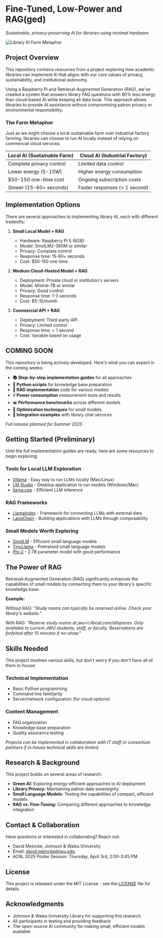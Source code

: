 # Fine-Tuned, Low-Power and RAG(ged)

*Sustainable, privacy-preserving AI for libraries using minimal hardware*

![Library AI Farm Metaphor](https://via.placeholder.com/800x400?text=Local+AI:+Sustainable+Farm+vs.+Cloud+AI:+Factory+Farm)

## Project Overview

This repository contains resources from a project exploring how academic libraries can implement AI that aligns with our core values of privacy, sustainability, and institutional autonomy.

Using a Raspberry Pi and Retrieval-Augmented Generation (RAG), we've created a system that answers library FAQ questions with 80% less energy than cloud-based AI while keeping all data local. This approach allows libraries to provide AI assistance without compromising patron privacy or environmental responsibility.

### The Farm Metaphor

Just as we might choose a local sustainable farm over industrial factory farming, libraries can choose to run AI locally instead of relying on commercial cloud services:

| Local AI (Sustainable Farm) | Cloud AI (Industrial Factory) |
|----------------------------|------------------------------|
| Complete privacy control | Limited data control |
| Lower energy (5-15W) | Higher energy consumption |
| $50-150 one-time cost | Ongoing subscription costs |
| Slower (15-60+ seconds) | Faster responses (< 1 second) |

## Implementation Options

There are several approaches to implementing library AI, each with different tradeoffs:

1. **Small Local Model + RAG**
   - Hardware: Raspberry Pi 5 (8GB)
   - Model: SmolLM2-360M or similar
   - Privacy: Complete control
   - Response time: 15-60+ seconds
   - Cost: $50-150 one-time

2. **Medium Cloud-Hosted Model + RAG**
   - Deployment: Private cloud or institution's servers
   - Model: Mistral-7B or similar
   - Privacy: Good control
   - Response time: 1-3 seconds
   - Cost: $5-15/month

3. **Commercial API + RAG**
   - Deployment: Third-party API
   - Privacy: Limited control
   - Response time: < 1 second
   - Cost: Variable based on usage

## COMING SOON

This repository is being actively developed. Here's what you can expect in the coming weeks:

- **📚 Step-by-step implementation guides** for all approaches
- **🐍 Python scripts** for knowledge base preparation
- **🤖 RAG implementation** code for various models
- **⚡ Power consumption** measurement tools and results
- **📊 Performance benchmarks** across different models
- **🔧 Optimization techniques** for small models
- **🔗 Integration examples** with library chat services

*Full release planned for Summer 2025*

## Getting Started (Preliminary)

Until the full implementation guides are ready, here are some resources to begin exploring:

### Tools for Local LLM Exploration

- [Ollama](https://ollama.ai/) - Easy way to run LLMs locally (Mac/Linux)
- [LM Studio](https://lmstudio.ai/) - Desktop application to run models (Windows/Mac)
- [llama.cpp](https://github.com/ggerganov/llama.cpp) - Efficient LLM inference

### RAG Frameworks

- [LlamaIndex](https://www.llamaindex.ai/) - Framework for connecting LLMs with external data
- [LangChain](https://www.langchain.com/) - Building applications with LLMs through composability

### Small Models Worth Exploring

- [SmolLM](https://huggingface.co/smolmodels) - Efficient small language models
- [TinyLlama](https://github.com/jzhang38/TinyLlama) - Pretrained small language models
- [Phi-2](https://huggingface.co/microsoft/phi-2) - 2.7B parameter model with good performance

## The Power of RAG

Retrieval-Augmented Generation (RAG) significantly enhances the capabilities of small models by connecting them to your library's specific knowledge base.

**Example:**

Without RAG: *"Study rooms can typically be reserved online. Check your library's website."*

With RAG: *"Reserve study rooms at jwu-ri.libcal.com/allspaces. Only available to current JWU students, staff, or faculty. Reservations are forfeited after 15 minutes if no-show."*

## Skills Needed

This project involves various skills, but don't worry if you don't have all of them in-house:

### Technical Implementation
- Basic Python programming
- Command line familiarity
- Server/network configuration (for cloud options)

### Content Management
- FAQ organization
- Knowledge base preparation
- Quality assurance testing

*Projects can be implemented in collaboration with IT staff or consortium partners if in-house technical skills are limited.*

## Research & Background

This project builds on several areas of research:

- **Green AI:** Exploring energy-efficient approaches to AI deployment
- **Library Privacy:** Maintaining patron data sovereignty
- **Small Language Models:** Testing the capabilities of compact, efficient models
- **RAG vs. Fine-Tuning:** Comparing different approaches to knowledge integration

## Contact & Collaboration

Have questions or interested in collaborating? Reach out:

- David Meincke, Johnson & Wales University
- Email: david.meincke@jwu.edu
- ACRL 2025 Poster Session: Thursday, April 3rd, 2:00-3:45 PM

## License

This project is released under the MIT License - see the [LICENSE](LICENSE) file for details.

## Acknowledgments

- Johnson & Wales University Library for supporting this research
- All participants in testing and providing feedback
- The open-source AI community for making small, efficient models available

